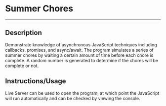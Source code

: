 # Summer Chores
---
## Description
Demonstrate knowledge of asynchronous JavaScript techniques including callbacks, promises, and async/await.
The program simulates a series of summer chores by waiting a certain amount of time before each chore is complete.
A random number is generated to determine if the chores will be complete or not.

## Instructions/Usage
Live Server can be used to open the program, at which point the JavaScript will run automatically and can be checked by viewing the console.